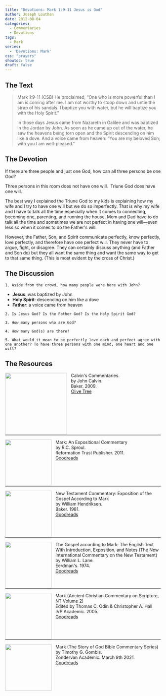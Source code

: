 ```yaml
---
title: "Devotions: Mark 1:9-11 Jesus is God"
author: Joseph Louthan
date: 2012-08-04
categories:
  - Commentaries
  - Devotions
tags:
  - Mark
series:
  - 'Devotions: Mark'
css: "prayers"
showtoc: true
draft: false
---
```


## The Text

>Mark 1:9-11 (CSB) He proclaimed, “One who is more powerful than I am is coming after me. I am not worthy to stoop down and untie the strap of his sandals. I baptize you with water, but he will baptize you with the Holy Spirit.”
>
>In those days Jesus came from Nazareth in Galilee and was baptized in the Jordan by John. As soon as he came up out of the water, he saw the heavens being torn open and the Spirit descending on him like a dove. And a voice came from heaven: “You are my beloved Son; with you I am well-pleased.”

## The Devotion

If there are three people and just one God, how can all three persons be one God?

Three persons in this room does not have one will.  Triune God does have one will.

The best way I explained the Triune God to my kids is explaining how my wife and I try to have one will but we do so imperfectly. That is why my wife and I have to talk all the time especially when it comes to connecting, becoming one, parenting, and running the house. Mom and Dad have to do talk all the time and sometimes we are not perfect in having one will—even less so when it comes to do the Father's will.

However, the Father, Son, and Spirit communicate perfectly, know perfectly, love perfectly, and therefore have one perfect will. They never have to argue, fight, or disagree. They can certainly discuss anything (and Father and Son do) but they all want the same thing and want the same way to get to that same thing. (This is most evident by the cross of Christ.)

## The Discussion

```text
1. Aside from the crowd, how many people were here with John?
```

 - **Jesus**: was baptized by John
 - **Holy Spirit**: descending on him like a dove
 - **Father**: a voice came from heaven


```text
2. Is Jesus God? Is the Father God? Is the Holy Spirit God?

3. How many persons who are God?

4. How many God(s) are there?

5. What would it mean to be perfectly love each and perfect agree with one another? To have three persons with one mind, one heart and one will?
```

<div style="page-break-after: always;"></div>


## The Resources

<p style="clear:both;">

<img src="/images/resources/commentary-calvin-set.png" align="left" width="200" style="padding-right: 10px" />Calvin's Commentaries.  
by John Calvin.  
Baker. 2009.  
[Olive Tree](https://www.olivetree.com/store/product.php?productid=17517)

<p style="clear:both;">

---

<img src="/images/resources/commentary-mark-sproul.jpg" align="left" width="150" style="padding-right: 10px" />Mark: An Expositional Commentary  
by R.C. Sproul.  
Reformation Trust Publisher. 2011.  
[Goodreads](https://www.goodreads.com/book/show/13329901-mark?ac=1&from_search=true&qid=AjPCOwNAXj&rank=1)

<p style="clear:both;">

---

<img src="/images/resources/commentary-mark-hendriksen.jpg" align="left" width="150" style="padding-right: 10px" />New Testament Commentary: Exposition of the Gospel According to Mark  
by William Hendriksen.  
Baker. 1981.  
[Goodreads](https://www.goodreads.com/book/show/2365098.Mark)

<p style="clear:both;">

---

<img src="/images/resources/commentary-mark-lane.jpg" align="left" width="150" style="padding-right: 10px" />The Gospel according to Mark: The English Text With Introduction, Exposition, and Notes (The New International Commentary on the New Testament)  
by William L. Lane.  
Eerdman's. 1974.  
[Goodreads](https://www.goodreads.com/book/show/978619.The_Gospel_of_Mark?from_search=true&from_srp=true&qid=UOUMUiJ7z4&rank=2)

<p style="clear:both;">

---

<img src="/images/resources/commentary-mark-oden.jpg" align="left" width="150" style="padding-right: 10px" />Mark (Ancient Christian Commentary on Scripture, NT Volume 2)  
Edited by Thomas C. Odin & Christopher A. Hall  
IVP Academic. 2005.  
[Goodreads](https://www.goodreads.com/book/show/33015669-mark)

<p style="clear:both;">

---

<img src="/images/resources/commentary-mark-gombis.jpg" align="left" width="150" style="padding-right: 10px" />Mark (The Story of God Bible Commentary Series)  
by Timothy G. Gombis.   
Zondervan Academic. March 9th 2021.  
[Goodreads](https://www.goodreads.com/book/show/54287613-mark)

<p style="clear:both;">
